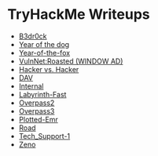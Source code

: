 # TryHackMe Writeups

<script src= "https://tryhackme.com/badge/426560" > </script>

<ul>
<li><a href="https://khushboo013.github.io/tryhackme/bedrock">B3dr0ck</a></li>
<li><a href="https://khushboo013.github.io/tryhackme/year-of-the-dog">Year of the dog</a></li>
<li><a href="https://khushboo013.github.io/tryhackme/year-of-the-fox">Year-of-the-fox</a></li>
<li><a href="https://khushboo013.github.io/tryhackme/vulnnetroasted">VulnNet:Roasted (WINDOW AD)</a></li>
<li><a href="https://khushboo013.github.io/tryhackme/hackervshacker">Hacker vs. Hacker</a></li>
<li><a href="https://khushboo013.github.io/tryhackme/dav">DAV</a></li>
<li><a href="https://khushboo013.github.io/tryhackme/internal">Internal</a></li>
<li><a href="https://khushboo013.github.io/tryhackme/labyrinth-fast">Labyrinth-Fast</a></li>
<li><a href="https://khushboo013.github.io/tryhackme/overpass2">Overpass2</a></li>
<li><a href="https://khushboo013.github.io/tryhackme/overpass3">Overpass3</a></li>
<li><a href="https://khushboo013.github.io/tryhackme/plotted-emr">Plotted-Emr</a></li>
<li><a href="https://khushboo013.github.io/tryhackme/road">Road</a></li>
<li><a href="https://khushboo013.github.io/tryhackme/tech_support-1">Tech_Support-1</a></li>
<li><a href="https://khushboo013.github.io/tryhackme/zeno">Zeno</a></li>
</ul>